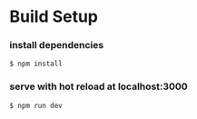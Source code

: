# Build Setup
### install dependencies
```
$ npm install
```

### serve with hot reload at localhost:3000
```
$ npm run dev
```